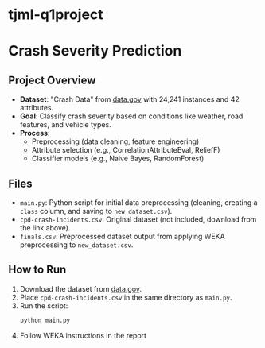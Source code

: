 # tjml-q1project

# Crash Severity Prediction

## Project Overview
- **Dataset**: "Crash Data" from [data.gov](https://catalog.data.gov/dataset/crash-data) with 24,241 instances and 42 attributes.
- **Goal**: Classify crash severity based on conditions like weather, road features, and vehicle types.
- **Process**: 
  - Preprocessing (data cleaning, feature engineering)
  - Attribute selection (e.g., CorrelationAttributeEval, ReliefF)
  - Classifier models (e.g., Naive Bayes, RandomForest)

## Files
- `main.py`: Python script for initial data preprocessing (cleaning, creating a `class` column, and saving to `new_dataset.csv`).
- `cpd-crash-incidents.csv`: Original dataset (not included, download from the link above).
- `finals.csv`: Preprocessed dataset output from applying WEKA preprocessing to `new_dataset.csv`.

## How to Run
1. Download the dataset from [data.gov](https://catalog.data.gov/dataset/crash-data).
2. Place `cpd-crash-incidents.csv` in the same directory as `main.py`.
3. Run the script:
   ```bash
   python main.py
4. Follow WEKA instructions in the report
